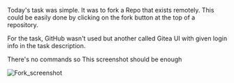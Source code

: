 Today's task was simple. It was to fork a Repo that exists remotely. This could be easily done by clicking on the fork button at the top of a repository. 

For the task, GitHub wasn't used but another called Gitea UI with given login info in the task description.

There's no commands so This screenshot should be enough

![Fork_screenshot](D:\Work\Self-learning\100DaysOfDevOps_progress-notes\Photo_Assets\GiteaUI_fork_screeenshot.jpg)

